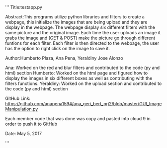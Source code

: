 '''
Title:testapp.py

Abstract:This programs utilize python libraries and filters to create a webpage, this
         initialize the images that are being upload and they are display in the webpage.
         The webpage display six different filters with the same picture and the original
         image.
         Each time the user uploads an image it grabs the image and (GET & POST) make the 
         picture go through different funtions for each filter. Each filter is then directed to the webpage,
         the user has the option to right click on the image to save it.
 
Author:Humberto Plaza, Ana Pena, Yeraldiny Jose Alonzo

Ana: Worked on the red and blur filters and contributed to the code (py and html) section
Humberto: Worked on the html page and figured how to display the images in six different boxes as well
          as contributing with the filters functions. 
Yeraldiny: Worked on the upload section and contributed to the code (py and html) section

GitHub Link: https://github.com/anapena1594/ana_geri_bert_prj2/blob/master/GUI_ImageManipulation.py  

Each member code that was done was copy and pasted into cloud 9 in order to push it to GitHub

Date: May 5, 2017

'''
